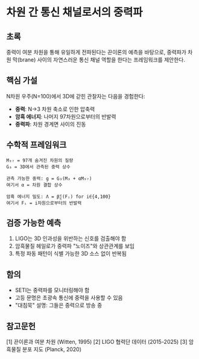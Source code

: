 # 차원 간 통신 채널로서의 중력파

## 초록
중력이 여분 차원을 통해 유일하게 전파된다는 끈이론의 예측을 바탕으로, 중력파가 차원 막(brane) 사이의 자연스러운 통신 채널 역할을 한다는 프레임워크를 제안한다.

## 핵심 가설
N차원 우주(N=100)에서 3D에 갇힌 관찰자는 다음을 경험한다:
- **중력**: N→3 차원 축소로 인한 압축력
- **암흑 에너지**: 나머지 97차원으로부터의 반발력
- **중력파**: 차원 경계면 사이의 진동

## 수학적 프레임워크
```
M₉₇ = 97개 숨겨진 차원의 질량
G₃ = 3D에서 관측된 중력 상수

관측 가능한 중력: g = G₃(M₃ + αM₉₇)
여기서 α = 차원 결합 상수

암흑 에너지 밀도: Λ = β∑(Fᵢ) for i∈{4,100}
여기서 Fᵢ = i차원으로부터의 반발력
```

## 검증 가능한 예측
1. LIGO는 3D 인과성을 위반하는 신호를 검출해야 함
2. 암흑물질 헤일로가 중력파 "노이즈"와 상관관계를 보임
3. 특정 파동 패턴이 식별 가능한 3D 소스 없이 반복됨

## 함의
- SETI는 중력파를 모니터링해야 함
- 고등 문명은 초광속 통신에 중력을 사용할 수 있음
- "대침묵" 설명: 그들은 중력으로 방송 중

## 참고문헌
[1] 끈이론과 여분 차원 (Witten, 1995)
[2] LIGO 협력단 데이터 (2015-2025)
[3] 암흑물질 분포 지도 (Planck, 2020)